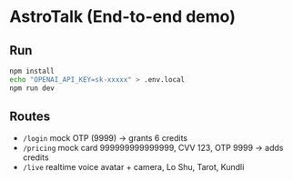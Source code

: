 # AstroTalk (End-to-end demo)

## Run
```bash
npm install
echo "OPENAI_API_KEY=sk-xxxxx" > .env.local
npm run dev
```

## Routes
- `/login` mock OTP (9999) → grants 6 credits
- `/pricing` mock card 999999999999999, CVV 123, OTP 9999 → adds credits
- `/live` realtime voice avatar + camera, Lo Shu, Tarot, Kundli
